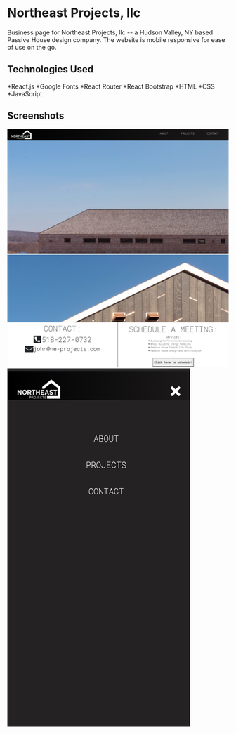 # Northeast Projects, llc

Business page for Northeast Projects, llc -- a Hudson Valley, NY based Passive House design company. The website is mobile responsive for ease of use on the go. 

## Technologies Used

*React.js
*Google Fonts
*React Router
*React Bootstrap
*HTML
*CSS
*JavaScript

## Screenshots

![Homescreen](src/assets/screenshots/homescreen.png)
![Contact screen](src/assets/screenshots/contactscreen.png)
![Mobile View](src/assets/screenshots/mobileview.png)
